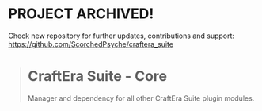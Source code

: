 # PROJECT ARCHIVED!

Check new repository for further updates, contributions and support: 
https://github.com/ScorchedPsyche/craftera_suite

> # CraftEra Suite - Core 
> Manager and dependency for all other CraftEra Suite plugin modules. 